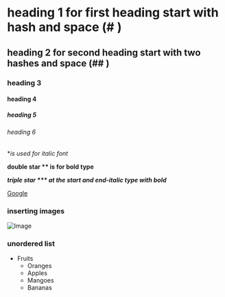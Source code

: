 # heading 1 for first heading start with hash and space (# )
## heading 2 for second heading start with two hashes and space (## )
### heading 3
#### heading 4
##### heading 5
###### heading 6

**is used for italic font* 

**double star ** is for bold type**

***triple star *** at the start and end-italic type with bold*** 

[Google](https://www.google.com/)

### inserting images
![Image](https://cdn.pixabay.com/photo/2015/04/23/22/00/tree-736885__480.jpg)

### unordered list
* Fruits 
  * Oranges
  * Apples
  * Mangoes
  * Bananas
